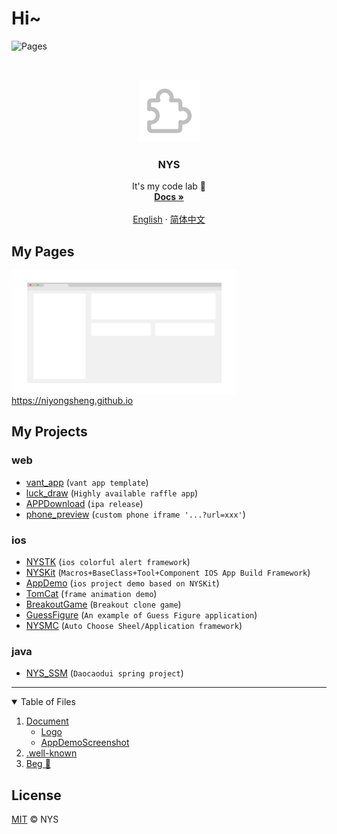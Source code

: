 # Hi~

![Pages](https://img.shields.io/badge/My%20Pages-Developing-brightgreen.svg?style=flat-square)

<br />
<p align="center">
	<img src="logo.png" alt="Logo" width="100" height="100">
	<h3 align="center">NYS</h3>

  <p align="center">
    It's my code lab 🐶
    <br />
    <a href="https://github.com/niyongsheng/niyongsheng.github.io/"><strong>Docs »</strong></a>
    <br />
	<br />
    <a href="https://github.com/niyongsheng/niyongsheng.github.io/blob/master/README.md">English</a>
    ·
    <a href="https://github.com/niyongsheng/niyongsheng.github.io/blob/master/README_cn.md">简体中文</a>
  </p>
</p>

## My Pages

<a href="https://niyongsheng.github.io">
  <img src="screenshot.png" align="center" alt="Project Screen Shot" width="360" height="200" style="img:hover{border: 2px solid red;}">
</a>
<a href="https://niyongsheng.github.io">https://niyongsheng.github.io</a>

## My Projects

### web

- [vant_app](https://niyongsheng.github.io/phone_preview.html?url=https://niyongsheng.github.io/vant_app/#/) (`vant app template`)
- [luck_draw](https://niyongsheng.github.io/luck_draw/) (`Highly available raffle app`)
- [APPDownload](https://niyongsheng.github.io/APPDownload/) (`ipa release`)
- [phone_preview](https://niyongsheng.github.io/phone_preview.html) (`custom phone iframe '...?url=xxx'`)

### ios

- [NYSTK](https://github.com/niyongsheng/NYSTK) (`ios colorful alert framework`)
- [NYSKit](https://github.com/niyongsheng/NYSKit) (`Macros+BaseClass+Tool+Component IOS App Build Framework`)
- [AppDemo](https://github.com/niyongsheng/AppDemo) (`ios project demo based on NYSKit`)
- [TomCat](https://github.com/niyongsheng/TomCatGame) (`frame animation demo`)
- [BreakoutGame](https://github.com/niyongsheng/BreakoutGame) (`Breakout clone game`)
- [GuessFigure](https://github.com/niyongsheng/GuessFigureGame) (`An example of Guess Figure application`)
- [NYSMC](https://github.com/niyongsheng/NYSMC) (`Auto Choose Sheel/Application framework`)

### java

- [NYS_SSM](https://github.com/niyongsheng/NYS_SSM) (`Daocaodui spring project`)

<hr/>

<details open="open">
  <summary>Table of Files</summary>
  <ol>
    <li>
      <a href="https://github.com/niyongsheng/niyongsheng.github.io/tree/master/Document">Document</a>
      <ul>
        <li><a href="https://github.com/niyongsheng/niyongsheng.github.io/tree/master/Document/Logo">Logo</a></li>
		<li><a href="https://github.com/niyongsheng/niyongsheng.github.io/tree/master/Document/AppDemoScreenshot">AppDemoScreenshot</a></li>
      </ul>
    </li>
    <li><a href="https://github.com/niyongsheng/niyongsheng.github.io/blob/master/.well-known/apple-app-site-association">.well-known</a></li>
    <li><a href="https://github.com/niyongsheng/niyongsheng.github.io/tree/master/Beg">Beg 🍭</a></li>
  </ol>
</details>

## License

[MIT](LICENSE) © NYS

